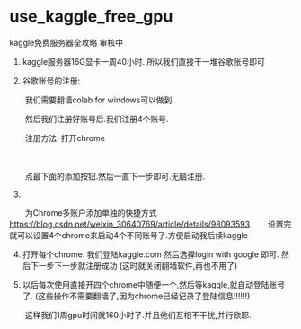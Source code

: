 # use_kaggle_free_gpu

kaggle免费服务器全攻略 审核中
1. kaggle服务器16G显卡一周40小时. 所以我们直接干一堆谷歌账号即可

2. 谷歌账号的注册:

　　我们需要翻墙colab for windows可以做到.

　　然后我们注册好账号后.我们注册4个账号.

　　注册方法. 打开chrome

　　

 　　点最下面的添加按钮.然后一直下一步即可.无脑注册.

3. 

　　为Chrome多账户添加单独的快捷方式
　　https://blog.csdn.net/weixin_30640769/article/details/98093593
　　设置完就可以设置4个chrome来启动4个不同账号了.方便启动我后续kaggle

4.    打开每个chrome.  我们登陆kaggle.com 然后选择login with google 即可. 然后下一步下一步就注册成功  (这时就关闭翻墙软件,再也不用了)

5.    以后每次使用直接开四个chrome中随便一个,然后等kaggle,就自动登陆账号了.  (这些操作不需要翻墙了,因为chrome已经记录了登陆信息!!!!!!)

　　这样我们1周gpu时间就160小时了.并且他们互相不干扰,并行欧耶.
